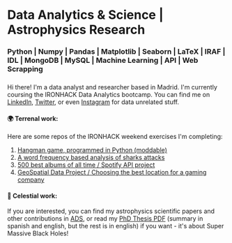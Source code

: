 # Data Analytics & Science | Astrophysics Research
### Python | Numpy | Pandas | Matplotlib | Seaborn | LaTeX | IRAF | IDL | MongoDB | MySQL | Machine Learning | API | Web Scrapping
###

Hi there! I'm a data analyst and researcher based in Madrid. I'm currently coursing the IRONHACK Data Analytics bootcamp.
You can find me on [LinkedIn](https://www.linkedin.com/in/ordovaspascual/), [Twitter](https://twitter.com/NachOrdo), or even [Instagram](https://www.instagram.com/nachordop/) for data unrelated stuff.

#### :earth_africa: Terrenal work:

Here are some repos of the IRONHACK weekend exercises I'm completing:

1. [Hangman game, programmed in Python (moddable)](https://github.com/nachordo/mini-project)
2. [A word frequency based analysis of sharks attacks](https://github.com/nachordo/pandas-project)
3. [500 best albums of all time / Spotify API project](https://github.com/nachordo/pipelines-project)
4. [GeoSpatial Data Project / Choosing the best location for a gaming company](https://github.com/nachordo/geospatial-data-project)

#### :milky_way: Celestial work:

If you are interested, you can find my astrophysics scientific papers and other contributions in [ADS](https://ui.adsabs.harvard.edu/search/q=author%3A%22ordov%C3%A1s-pascual%22&sort=date%20desc%2C%20bibcode%20desc&p_=0), or read my [PhD Thesis PDF](https://repositorio.unican.es/xmlui/bitstream/handle/10902/18024/Tesis%20IOP.pdf?sequence=1&isAllowed=y) (summary in spanish and english, but the rest is in english) if you want - it's about Super Massive Black Holes!


<!--
**nachordo/nachordo** is a ✨ _special_ ✨ repository because its `README.md` (this file) appears on your GitHub profile.

Here are some ideas to get you started:

- 🔭 I’m currently working on ...
- 🌱 I’m currently learning ...
- 👯 I’m looking to collaborate on ...
- 🤔 I’m looking for help with ...
- 💬 Ask me about ...
- 📫 How to reach me: ...
- 😄 Pronouns: ...
- ⚡ Fun fact: ...
![Woof!](https://media1.tenor.com/images/e0b498f19a6226936e036a521c5cc1b3/tenor.gif?itemid=4836338)


-->
